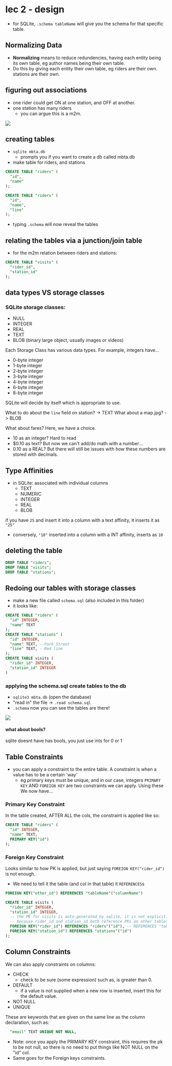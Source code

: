 # lec 2 - design

- for SQLite, `.schema tableName` will give you the schema for that specific table.

## Normalizing Data

- **Normalizing** means to reduce redundencies, having each entity being its own table, eg author names being their own table.
- Do this by giving each entity their own table, eg riders are their own. stations are their own.

## figuring out associations

- one rider could get ON at one station, and OFF at another.
- one station has many riders
  - you can argue this is a m2m.

<img src="rid1.png" />

## creating tables

- `sqlite mbta.db`
  - prompts you if you want to create a db called mbta.db
- make table for riders, and stations

```sql
CREATE TABLE "riders" (
  "id",
  "name"
);
```

```sql
CREATE TABLE "riders" (
  "id",
  "name",
  "line"
);
```

- typing `.schema` will now reveal the tables

## relating the tables via a junction/join table

- for the m2m relation between riders and stations:

```sql
CREATE TABLE "visits" (
  "rider_id",
  "station_id"
);
```

## data types VS storage classes

### SQLite storage classes:

- NULL
- INTEGER
- REAL
- TEXT
- BLOB (binary large object, usually images or videos)

Each Storage Class has various data types.
For example, integers have...

- 0-byte integer
- 1-byte integer
- 2-byte integer
- 3-byte integer
- 4-byte integer
- 6-byte integer
- 8-byte integer

SQLite will decide by itself which is appropriate to use.

What to do about the `line` field on station? -> TEXT
What about a map.jpg? -> BLOB

What about fares? Here, we have a choice.

- 10 as an integer? Hard to read
- $0.10 as text? But now we can't add/do math with a number...
- 0.10 as a REAL? But there will still be issues with how these numbers are stored with decimals.

## Type Affinities

- in SQLite: associated with individual columns
  - TEXT
  - NUMERIC
  - INTEGER
  - REAL
  - BLOB

if you have `25` and insert it into a column with a text affinity, it inserts it as `"25"`

- conversely, `"10"` inserted into a column with a INT affinity, inserts as `10`

## deleting the table

```sql
DROP TABLE "riders";
DROP TABLE "visits";
DROP TABLE "stations";
```

## Redoing our tables with storage classes

- make a new file called `schema.sql` (also included in this folder)
- it looks like:

```sql
CREATE TABLE "riders" (
  "id" INTEGER,
  "name" TEXT
);
CREATE TABLE "stations" (
  "id" INTEGER,
  "name" TEXT, --Park Street
  "line" TEXT, --Red line
);
CREATE TABLE visits (
  "rider_id" INTEGER,
  "station_id" INTEGER
)
```

### applying the schema.sql create tables to the db

- `sqlite3 mbta.db` (open the database)
- "read in" the file -> `.read schema.sql`
- `.schema` now you can see the tables are there!

<img src="rid2.png" />

#### what about bools?

sqlite doesnt have has bools, you just use ints for 0 or 1

## Table Constraints

- you can apply a constraint to the entire table. A constraint is when a value has to be a certain 'way'
  - eg primary keys must be unique, and in our case, integers
    `PRIMARY KEY` AND `FOREIGN KEY` are two constraints we can apply. Using these We now have...

### Primary Key Constraint

In the table created, AFTER ALL the cols, the constraint is applied like so:

```sql
CREATE TABLE "riders" (
  "id" INTEGER,
  "name" TEXT,
  PRIMARY KEY("id")
);
```

### Foreign Key Constraint

Looks similar to how PK is applied, but just saying `FOREIGN KEY("rider_id")` is not enough.

- We need to tell it the table (and col in that table) it `REFERENCES`s

```sql
FOREIGN KEY("other_id") REFERENCES "tableName"("columnName")
```

```sql
CREATE TABLE visits (
  "rider_id" INTEGER,
  "station_id" INTEGER,
  -- the PK for visits is auto-generated by sqlite, it is not explicitly typed here.
  -- because rider_id and station_id both reference PKs on other tables, they are BOTH foreign keys.
  FOREIGN KEY("rider_id") REFERENCES "riders"("id"), -- REFERENCES "tableName"("columnName")
  FOREIGN KEY("station_id") REFERENCES "stations"("id")
);
```

## Column Constraints

We can also apply constraints on columns:

- CHECK
  - check to be sure (some expression) such as, is greater than 0.
- DEFAULT
  - if a value is not supplied when a new row is inserted, insert this for the default value.
- NOT NULL
- UNIQUE

These are keywords that are given on the same line as the column declaration, such as:

```sql
  "email" TEXT UNIQUE NOT NULL,
```

- Note: once you apply the PRIMARY KEY constraint, this requires the pk to be not null, so there is no need to put things like NOT NULL on the "id" col.
- Same goes for the Foreign keys constraints.
